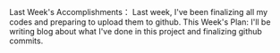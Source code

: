 Last Week's Accomplishments： 
Last week, I've been finalizing all my codes and preparing to upload them to github.
This Week's Plan: 
I'll be writing blog about what I've done in this project and finalizing github commits.
